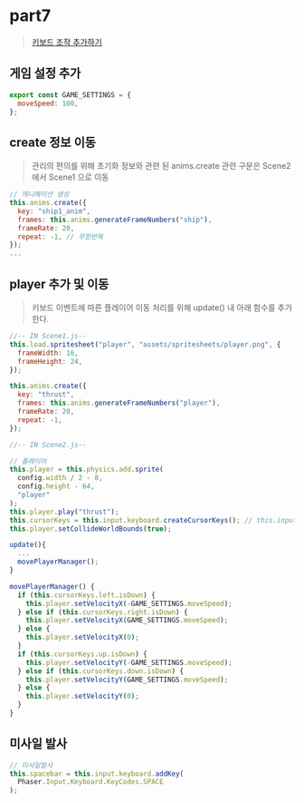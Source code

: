 # part7

> [키보드 조작 추가하기](https://www.youtube.com/watch?v=KQ2FhPKBOHI&list=PLDyH9Tk5ZdFzEu_izyqgPFtHJJXkc79no&index=8)

## 게임 설정 추가

```js
export const GAME_SETTINGS = {
  moveSpeed: 100,
};
```

## create 정보 이동

> 관리의 편의를 위해 초기화 정보와 관련 된 anims.create 관련 구문은 Scene2 에서 Scene1 으로 이동

```js
// 에니메이션 생성
this.anims.create({
  key: "ship1_anim",
  frames: this.anims.generateFrameNumbers("ship"),
  frameRate: 20,
  repeat: -1, // 무한반복
});
...
```

## player 추가 및 이동

> 키보드 이벤트에 따른 플레이어 이동 처리를 위해 update() 내 아래 함수를 추가한다.

```js
//-- IN Scene1.js--
this.load.spritesheet("player", "assets/spritesheets/player.png", {
  frameWidth: 16,
  frameHeight: 24,
});

this.anims.create({
  key: "thrust",
  frames: this.anims.generateFrameNumbers("player"),
  frameRate: 20,
  repeat: -1,
});

//-- IN Scene2.js--

// 플레이어
this.player = this.physics.add.sprite(
  config.width / 2 - 8,
  config.height - 64,
  "player"
);
this.player.play("thrust");
this.cursorKeys = this.input.keyboard.createCursorKeys(); // this.input.keyboard.createCursorKeys 를 통해 한번에 4개의 이동 이벤트를 등록한다. 물론 수동으로 개별 등록 또한 가능함.
this.player.setCollideWorldBounds(true);

update(){
  ...
  movePlayerManager();  
}

movePlayerManager() {
  if (this.cursorKeys.left.isDown) {
    this.player.setVelocityX(-GAME_SETTINGS.moveSpeed);
  } else if (this.cursorKeys.right.isDown) {
    this.player.setVelocityX(GAME_SETTINGS.moveSpeed);
  } else {
    this.player.setVelocityX(0);
  }
  if (this.cursorKeys.up.isDown) {
    this.player.setVelocityY(-GAME_SETTINGS.moveSpeed);
  } else if (this.cursorKeys.down.isDown) {
    this.player.setVelocityY(GAME_SETTINGS.moveSpeed);
  } else {
    this.player.setVelocityY(0);
  }
}
```

## 미사일 발사

```js
// 미사일발사
this.spacebar = this.input.keyboard.addKey(
  Phaser.Input.Keyboard.KeyCodes.SPACE
);
```
